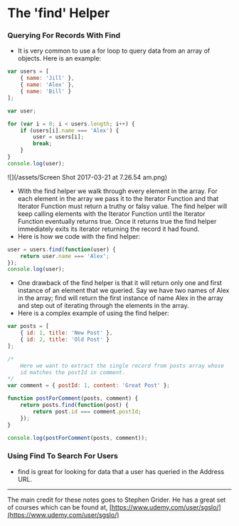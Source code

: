 # The 'find' Helper

### Querying For Records With Find

* It is very common to use a for loop to query data from an array of objects. Here is an example:

```js
var users = [
    { name: 'Jill' },
    { name: 'Alex' },
    { name: 'Bill' }
];

var user;

for (var i = 0; i < users.length; i++) {
    if (users[i].name === 'Alex') {
        user = users[i];
        break;
    }
}
console.log(user);
```

![](/assets/Screen Shot 2017-03-21 at 7.26.54 am.png)

* With the find helper we walk through every element in the array. For each element in the array we pass it to the Iterator Function and that Iterator Function must return a truthy or falsy value. The find helper will keep calling elements with the Iterator Function until the Iterator Function eventually returns true. Once it returns true the find helper immediately exits its iterator returning the record it had found.
* Here is how we code with the find helper:

```js
user = users.find(function(user) {
    return user.name === 'Alex';
});
console.log(user);
```

* One drawback of the find helper is that it will return only one and first instance of an element that we queried. Say we have two names of Alex in the array; find will return the first instance of name Alex in the array and step out of iterating through the elements in the array.
* Here is a complex example of using the find helper:

```js
var posts = [
    { id: 1, title: 'New Post' },
    { id: 2, title: 'Old Post' }
];

/*
    Here we want to extract the single record from posts array whose
    id matches the postId in comment.
*/
var comment = { postId: 1, content: 'Great Post' };

function postForComment(posts, comment) {
    return posts.find(function(post) {
        return post.id === comment.postId;
    });
}

console.log(postForComment(posts, comment));
```

### Using Find To Search For Users

* find is great for looking for data that a user has queried in the Address URL.

---

The main credit for these notes goes to Stephen Grider. He has a great set of courses which can be found at, [https://www.udemy.com/user/sgslo/](https://www.udemy.com/user/sgslo/)

